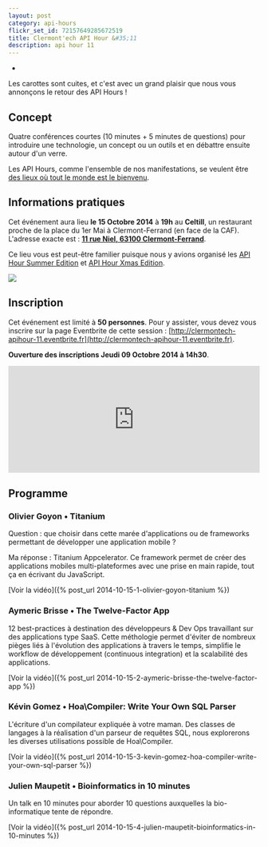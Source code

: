 ```yaml
---
layout: post
category: api-hours
flickr_set_id: 72157649285672519
title: Clermont'ech API Hour &#35;11
description: api hour 11
---
```

-

Les carottes sont cuites, et c'est avec un grand plaisir que nous vous annonçons
le retour des API Hours !

## Concept

Quatre conférences courtes (10 minutes + 5 minutes de questions) pour introduire
une technologie, un concept ou un outils et en débattre ensuite autour d'un
verre.

Les API Hours, comme l'ensemble de nos manifestations, se veulent être [des
lieux où tout le monde est le bienvenu](/code-of-conduct.html).

## Informations pratiques

Cet événement aura lieu **le 15 Octobre 2014** à **19h** au **Celtill**, un
restaurant proche de la place du 1er Mai à Clermont-Ferrand (en face de la CAF).
L'adresse exacte est : [**11 rue Niel, 63100
Clermont-Ferrand**](https://maps.google.fr/maps?ie=UTF8&cid=3358887464373546188&q=Celtill).

Ce lieu vous est peut-être familier puisque nous y avions organisé les [API Hour
Summer Edition](/api-hours/api-hour-3.html) et [API Hour Xmas
Edition](/api-hours/api-hour-6.html).

[![](http://maps.googleapis.com/maps/api/staticmap?center=Celtill&size=600x400&sensor=false&markers=color:red|45.78431,3.10160)](https://maps.google.fr/maps?ie=UTF8&cid=3358887464373546188&q=Celtill)

## Inscription

Cet événement est limité à **50 personnes**. Pour y assister, vous devez vous
inscrire sur la page Eventbrite de cette session :
[http://clermontech-apihour-11.eventbrite.fr](http://clermontech-apihour-11.eventbrite.fr).

**Ouverture des inscriptions Jeudi 09 Octobre 2014 à 14h30**.

<iframe src="http://www.eventbrite.com/tickets-external?eid=13555138785&amp;ref=etckt&amp;v=2" frameborder="0" height="214" width="100%" vspace="0" hspace="0" marginheight="5" marginwidth="5" scrolling="auto" allowtransparency="true">Clermont'ech Eventbrite</iframe>

## Programme

### Olivier Goyon • Titanium

Question : que choisir dans cette marée d'applications ou de frameworks
permettant de développer une application mobile ?

Ma réponse : Titanium Appcelerator. Ce framework permet de créer des
applications mobiles multi-plateformes avec une prise en main rapide, tout ça en
écrivant du JavaScript.

[Voir la vidéo]({% post_url 2014-10-15-1-olivier-goyon-titanium %})

### Aymeric Brisse • The Twelve-Factor App

12 best-practices à destination des développeurs & Dev Ops travaillant sur des
applications type SaaS. Cette méthologie permet d'éviter de nombreux pièges liés
à l'évolution des applications à travers le temps, simplifie le workflow de
développement (continuous integration) et la scalabilité des applications.

[Voir la vidéo]({% post_url 2014-10-15-2-aymeric-brisse-the-twelve-factor-app %})

### Kévin Gomez • Hoa\Compiler: Write Your Own SQL Parser

L'écriture d'un compilateur expliquée à votre maman. Des classes de langages à
la réalisation d'un parseur de requêtes SQL, nous explorerons les diverses
utilisations possible de Hoa\Compiler.

[Voir la vidéo]({% post_url 2014-10-15-3-kevin-gomez-hoa-compiler-write-your-own-sql-parser %})

### Julien Maupetit • Bioinformatics in 10 minutes

Un talk en 10 minutes pour aborder 10 questions auxquelles la bio-informatique
tente de répondre.

[Voir la vidéo]({% post_url 2014-10-15-4-julien-maupetit-bioinformatics-in-10-minutes %})
